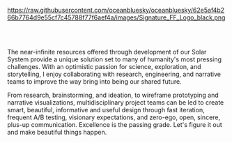 

<picture style="float: left; width: 200px;">
  <source media="(prefers-color-scheme: dark)" srcset="https://raw.githubusercontent.com/oceanbluesky/oceanbluesky/62e5af4b266b7764d9e55cf7c45788f77f6aef4a/images/Signature_FF_Logo_white.png">
  <source media="(prefers-color-scheme: light)" srcset="https://raw.githubusercontent.com/oceanbluesky/oceanbluesky/62e5af4b266b7764d9e55cf7c45788f77f6aef4a/images/Signature_FF_Logo_black.png">
</picture>

https://raw.githubusercontent.com/oceanbluesky/oceanbluesky/62e5af4b266b7764d9e55cf7c45788f77f6aef4a/images/Signature_FF_Logo_black.png


<br />
<br />

The near-infinite resources offered through development of our Solar System provide a unique solution set to many of humanity's most pressing challenges. With an optimistic passion for science, exploration, and storytelling, I enjoy collaborating with research, engineering, and narrative teams to improve the way bring into being our shared future. 

From research, brainstorming, and ideation, to wireframe prototyping and narrative visualizations, multidisciplinary project teams can be led to create smart, beautiful, informative and useful design through fast iteration, frequent A/B testing, visionary expectations, and zero-ego, open, sincere, plus-up communication. Excellence is the passing grade. Let's figure it out and make beautiful things happen.

